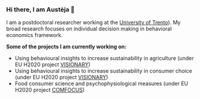 ### Hi there, I am Austėja 👋

I am a postdoctoral researcher working at the [University of Trento](https://www.economia.unitn.it/en)). My broad research focuses on individual decision making in behavioral economics framework. 

**Some of the projects I am currently working on:**
  - Using behavioural insights to increase sustainability in agriculture (under EU H2020 project [VISIONARY]([url](https://visionary-project.eu/)))
  - Using behavioural insights to increase sustainability in consumer choice (under EU H2020 project [VISIONARY]([url](https://visionary-project.eu/)))
  - Food consumer science and psychophysiological measures (under EU H2020 project [COMFOCUS]([url](https://comfocus.eu/)))


<!--
**AustejaK/AustejaK** is a ✨ _special_ ✨ repository because its `README.md` (this file) appears on your GitHub profile.

Here are some ideas to get you started:

- 🔭 I’m currently working on ...
- 🌱 I’m currently learning ...
- 👯 I’m looking to collaborate on ...
- 🤔 I’m looking for help with ...
- 💬 Ask me about ...
- 📫 How to reach me: ...
- 😄 Pronouns: ...
- ⚡ Fun fact: ...
-->
